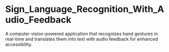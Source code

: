 # Sign_Language_Recognition_With_Audio_Feedback
A computer vision-powered application that recognizes hand gestures in real-time and translates them into text with audio feedback for enhanced accessibility.
